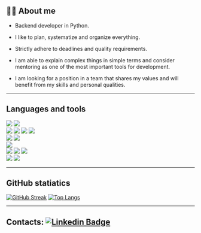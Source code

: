 ## :woman_technologist: About me

- Backend developer in Python.

- I like to plan, systematize and organize everything.

- Strictly adhere to deadlines and quality requirements.

- I am able to explain complex things in simple terms and consider mentoring as one of the most important tools for development.

- I am looking for a position in a team that shares my values and will benefit from my skills and personal qualities.

---
## Languages and tools
<img src="https://img.shields.io/badge/linux-yellow?style=for-the-badge&logo=linux&logoColor=black"/> <img src="https://img.shields.io/badge/windows-blue?style=for-the-badge"/>   
<img src="https://img.shields.io/badge/Python-blue?style=for-the-badge&logo=python&logoColor=yellow"/> <img src="https://img.shields.io/badge/SQL-DCDCDC?style=for-the-badge"/> <img src="https://img.shields.io/badge/html-red?style=for-the-badge&logo=html5&logoColor=white"/> <img src="https://img.shields.io/badge/css-blue?style=for-the-badge&logo=CSS3&logoColor=white"/>  
<img src="https://img.shields.io/badge/PSQL-blue?style=for-the-badge&logo=PostgreSQL&logoColor=white"/> <img src="https://img.shields.io/badge/Redis-red?style=for-the-badge&logo=redis&logoColor=white"/>  
<img src="https://img.shields.io/badge/pycharm-green?style=for-the-badge&logo=pycharm&logoColor=black"/>  
<img src="https://img.shields.io/badge/Django-006400?style=for-the-badge&logo=django&logoColor=white"/> <img src="https://img.shields.io/badge/DRF-red?style=for-the-badge"/> <img src="https://img.shields.io/badge/pytest-blue?style=for-the-badge&logo=pytest&logoColor=orange"/>  
<img src="https://img.shields.io/badge/Docker-blue?style=for-the-badge&logo=Docker&logoColor=white"/> <img src="https://img.shields.io/badge/celery-green?style=for-the-badge&logo=celery&logoColor=white"/>

---
## GitHub statiatics

[![GitHub Streak](http://github-readme-streak-stats.herokuapp.com?user=annaputilovskaya)](https://git.io/streak-stats) 
[![Top Langs](https://github-readme-stats.vercel.app/api/top-langs/?username=annaputilovskaya&layout=donut)](https://github.com/annaputilovskaya/github-readme-stats)

---
## Contacts: [![Linkedin Badge](https://img.shields.io/badge/-Telegram-blue?style=flat&logo=Telegram&logoColor=white)](https://t.me/aputil)
